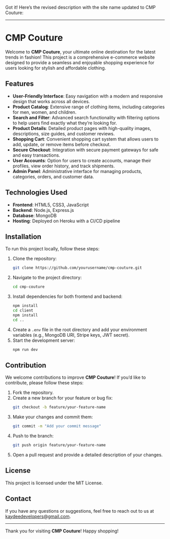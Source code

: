 Got it! Here’s the revised description with the site name updated to CMP Couture:

---

# CMP Couture

Welcome to **CMP Couture**, your ultimate online destination for the latest trends in fashion! This project is a comprehensive e-commerce website designed to provide a seamless and enjoyable shopping experience for users looking for stylish and affordable clothing.

## Features

- **User-Friendly Interface**: Easy navigation with a modern and responsive design that works across all devices.
- **Product Catalog**: Extensive range of clothing items, including categories for men, women, and children.
- **Search and Filter**: Advanced search functionality with filtering options to help users find exactly what they’re looking for.
- **Product Details**: Detailed product pages with high-quality images, descriptions, size guides, and customer reviews.
- **Shopping Cart**: Convenient shopping cart system that allows users to add, update, or remove items before checkout.
- **Secure Checkout**: Integration with secure payment gateways for safe and easy transactions.
- **User Accounts**: Option for users to create accounts, manage their profiles, view order history, and track shipments.
- **Admin Panel**: Administrative interface for managing products, categories, orders, and customer data.

## Technologies Used

- **Frontend**: HTML5, CSS3, JavaScript
- **Backend**: Node.js, Express.js
- **Database**: MongoDB
- **Hosting**: Deployed on Heroku with a CI/CD pipeline

## Installation

To run this project locally, follow these steps:

1. Clone the repository:
   ```bash
   git clone https://github.com/yourusername/cmp-couture.git
   ```
2. Navigate to the project directory:
   ```bash
   cd cmp-couture
   ```
3. Install dependencies for both frontend and backend:
   ```bash
   npm install
   cd client
   npm install
   cd ..
   ```
4. Create a `.env` file in the root directory and add your environment variables (e.g., MongoDB URI, Stripe keys, JWT secret).
5. Start the development server:
   ```bash
   npm run dev
   ```

## Contribution

We welcome contributions to improve **CMP Couture**! If you’d like to contribute, please follow these steps:

1. Fork the repository.
2. Create a new branch for your feature or bug fix:
   ```bash
   git checkout -b feature/your-feature-name
   ```
3. Make your changes and commit them:
   ```bash
   git commit -m "Add your commit message"
   ```
4. Push to the branch:
   ```bash
   git push origin feature/your-feature-name
   ```
5. Open a pull request and provide a detailed description of your changes.

## License

This project is licensed under the MIT License. 

## Contact

If you have any questions or suggestions, feel free to reach out to us at kaydeedevelopers@gmail.com.

---

Thank you for visiting **CMP Couture**! Happy shopping!


